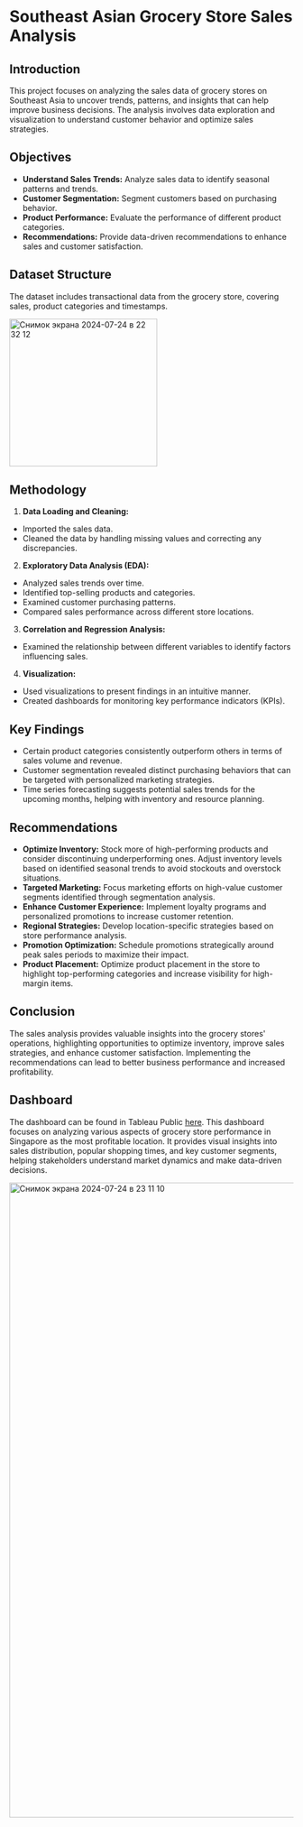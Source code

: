 # Southeast Asian Grocery Store Sales Analysis

## Introduction
This project focuses on analyzing the sales data of grocery stores on Southeast Asia to uncover trends, patterns, and insights that can help improve business decisions. The analysis involves data exploration and visualization to understand customer behavior and optimize sales strategies. 

## Objectives

- **Understand Sales Trends:** Analyze sales data to identify seasonal patterns and trends.
- **Customer Segmentation:** Segment customers based on purchasing behavior.
- **Product Performance:** Evaluate the performance of different product categories.
- **Recommendations:** Provide data-driven recommendations to enhance sales and customer satisfaction.

## Dataset Structure
The dataset includes transactional data from the grocery store, covering sales, product categories and timestamps.

<img width="262" alt="Снимок экрана 2024-07-24 в 22 32 12" src="https://github.com/user-attachments/assets/7127e185-802a-4df6-8c5a-5ac973e269a9">

## Methodology

1. **Data Loading and Cleaning:**
  - Imported the sales data.
  - Cleaned the data by handling missing values and correcting any discrepancies.
    
2. **Exploratory Data Analysis (EDA):**
  - Analyzed sales trends over time.
  - Identified top-selling products and categories.
  - Examined customer purchasing patterns.
  - Compared sales performance across different store locations.

3. **Correlation and Regression Analysis:**
  - Examined the relationship between different variables to identify factors influencing sales.

4. **Visualization:**
  - Used visualizations to present findings in an intuitive manner.
  - Created dashboards for monitoring key performance indicators (KPIs).

## Key Findings
- Certain product categories consistently outperform others in terms of sales volume and revenue.
- Customer segmentation revealed distinct purchasing behaviors that can be targeted with personalized marketing strategies.
- Time series forecasting suggests potential sales trends for the upcoming months, helping with inventory and resource planning.

## Recommendations

- **Optimize Inventory:** Stock more of high-performing products and consider discontinuing underperforming ones. Adjust inventory levels based on identified seasonal trends to avoid stockouts and overstock situations.
- **Targeted Marketing:** Focus marketing efforts on high-value customer segments identified through segmentation analysis.
- **Enhance Customer Experience:** Implement loyalty programs and personalized promotions to increase customer retention.
- **Regional Strategies:** Develop location-specific strategies based on store performance analysis.
- **Promotion Optimization:** Schedule promotions strategically around peak sales periods to maximize their impact.
- **Product Placement:** Optimize product placement in the store to highlight top-performing categories and increase visibility for high-margin items.

## Conclusion
The sales analysis provides valuable insights into the grocery stores' operations, highlighting opportunities to optimize inventory, improve sales strategies, and enhance customer satisfaction. Implementing the recommendations can lead to better business performance and increased profitability.

## Dashboard
The dashboard can be found in Tableau Public [here](https://public.tableau.com/app/profile/sofia.petrova/viz/SingaporeGroceryStoresDashboard/SingaporeGroceryStoresDashboard). This dashboard focuses on analyzing various aspects of grocery store performance in Singapore as the most profitable location. It provides visual insights into sales distribution, popular shopping times, and key customer segments, helping stakeholders understand market dynamics and make data-driven decisions.

<img width="1126" alt="Снимок экрана 2024-07-24 в 23 11 10" src="https://github.com/user-attachments/assets/e0e12927-7b3e-4835-b2c1-35311b509d80">


